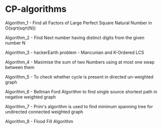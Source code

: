# CP-algorithms

Algorithm_1 - Find all Factors of Large Perfect Square Natural Number in O(sqrt(sqrt(N))

Algorithm_2 - Find Next number having distinct digits from the given number N

Algorithm_3 - hackerEarth problem - Mancunian and K-Ordered LCS

Algorithm_4 - Maximise the sum of two Numbers using at most one swap between them

Algorithm_5 - To check whether cycle is present in directed un-weighted graph

Algorithm_6 - Bellman Ford Algorithm to find single source shortest path in negative weighted graph 

Algorithm_7 - Prim's algorithm is used to find minimum spanning tree for undirected connected weighted graph 

Algorithm_8 - Flood Fill Algorithm  
